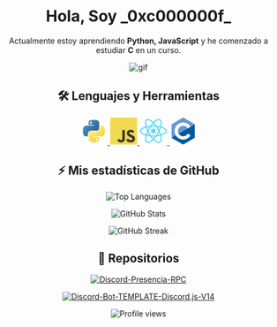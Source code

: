 <h1 align="center">Hola, Soy _0xc000000f_ </h1>
<p align="center">Actualmente estoy aprendiendo <strong>Python, JavaScript</strong> y he comenzado a estudiar <strong>C</strong> en un curso.</p>

<p align="center">
  <img alt="gif" width="500" src="https://i.pinimg.com/originals/a0/37/54/a037544cbb5c58875ace76db08d83ec2.gif">
</p>

<h2 align="center">🛠 Lenguajes y Herramientas</h2>
<p align="center">
  <a href="https://www.python.org" target="_blank" rel="noreferrer"> 
    <img src="https://raw.githubusercontent.com/devicons/devicon/master/icons/python/python-original.svg" alt="python" width="50" height="50"/> 
  </a>
  <a href="https://developer.mozilla.org/en-US/docs/Web/JavaScript" target="_blank" rel="noreferrer"> 
    <img src="https://raw.githubusercontent.com/devicons/devicon/master/icons/javascript/javascript-original.svg" alt="javascript" width="50" height="50"/> 
  </a>
  <a href="https://reactjs.org/" target="_blank" rel="noreferrer"> 
    <img src="https://raw.githubusercontent.com/devicons/devicon/master/icons/react/react-original.svg" alt="react" width="50" height="50"/> 
  </a>
  <a href="https://en.cppreference.com/w/c" target="_blank" rel="noreferrer"> 
    <img src="https://raw.githubusercontent.com/devicons/devicon/master/icons/c/c-original.svg" alt="C" width="50" height="50"/> 
  </a>
</p>

<h2 align="center">⚡ Mis estadísticas de GitHub</h2>
<p align="center">
  <img src="https://github-readme-stats.vercel.app/api/top-langs?username=0xc000000f&show_icons=true&theme=algolia&locale=en&layout=compact" alt="Top Languages" />
</p>
<p align="center">
  <img src="https://github-readme-stats.vercel.app/api?username=0xc000000f&show_icons=true&theme=algolia&locale=en" alt="GitHub Stats" />
</p>
<p align="center">
  <img src="https://github-readme-streak-stats.herokuapp.com/?user=0xc000000f&theme=algolia" alt="GitHub Streak" />
</p>

<h2 align="center">🌟 Repositorios</h2>
<p align="center">
  <a href="https://github.com/0xc000000f/Discord-Presencia-RPC">
    <img src="https://github-readme-stats.vercel.app/api/pin/?username=0xc000000f&repo=Discord-Presencia-RPC&theme=algolia" alt="Discord-Presencia-RPC" />
  </a>
</p>
<p align="center">
  <a href="https://github.com/0xc000000f/Discord-Bot-TEMPLATE-Discord.js-V14">
    <img src="https://github-readme-stats.vercel.app/api/pin/?username=0xc000000f&repo=Discord-Bot-TEMPLATE-Discord.js-V14&theme=algolia" alt="Discord-Bot-TEMPLATE-Discord.js-V14" />
  </a>
</p>

<p align="center">
  <img src="https://komarev.com/ghpvc/?username=0xc000000f&label=Profile%20views&color=0e75b6&style=flat-square" alt="Profile views" />
</p>
